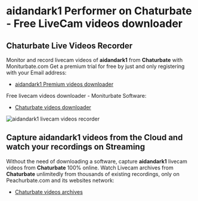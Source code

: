 # aidandark1 Performer on Chaturbate - Free LiveCam videos downloader

## Chaturbate Live Videos Recorder

Monitor and record livecam videos of **aidandark1** from **Chaturbate** with Moniturbate.com
Get a premium trial for free by just and only registering with your Email address:
* [aidandark1 Premium videos downloader](https://moniturbate.com/request-demo-licence-key.html)

Free livecam videos downloader - Moniturbate Software:
* [Chaturbate videos downloader](https://moniturbate.com/moniturbate-download-software.html)

![aidandark1 livecam videos recorder](https://peachurnet.com/templates/moniturbate-software.png)


## Capture aidandark1 videos from the Cloud and watch your recordings on Streaming

Without the need of downloading a software, capture **aidandark1** livecam videos from **Chaturbate** 100% online.
Watch Livecam archives from **Chaturbate** unlimitedly from thousands of existing recordings, only on Peachurbate.com and its websites network:
* [Chaturbate videos archives](https://peachurnet.com/)